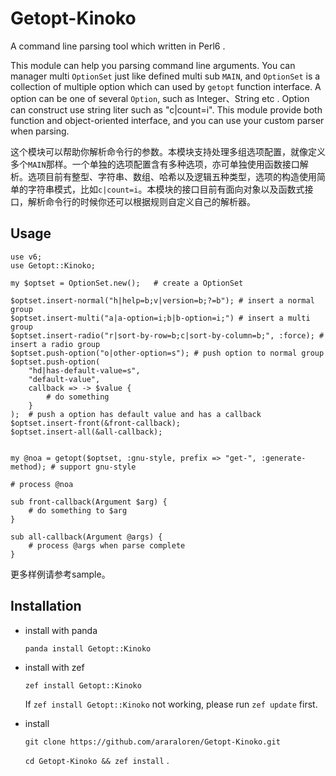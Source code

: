 # Getopt-Kinoko

A command line parsing tool which written in Perl6 .

This module can help you parsing command line arguments. You can manager multi `OptionSet` just like defined multi sub `MAIN`, and `OptionSet` is a collection of multiple option which can used by `getopt` function interface. A option can be one of several `Option`, such as Integer、String etc .  Option can construct use string liter such as "c|count=i". This module provide both function and object-oriented interface, and you can use your custom parser when parsing.  

这个模块可以帮助你解析命令行的参数。本模块支持处理多组选项配置，就像定义多个`MAIN`那样。一个单独的选项配置含有多种选项，亦可单独使用函数接口解析。选项目前有整型、字符串、数组、哈希以及逻辑五种类型，选项的构造使用简单的字符串模式，比如`c|count=i`。本模块的接口目前有面向对象以及函数式接口，解析命令行的时候你还可以根据规则自定义自己的解析器。

## Usage

```Perl6
use v6;
use Getopt::Kinoko;

my $optset = OptionSet.new();	# create a OptionSet

$optset.insert-normal("h|help=b;v|version=b;?=b"); # insert a normal group 
$optset.insert-multi("a|a-option=i;b|b-option=i;") # insert a multi group
$optset.insert-radio("r|sort-by-row=b;c|sort-by-column=b;", :force); # insert a radio group
$optset.push-option("o|other-option=s"); # push option to normal group
$optset.push-option(
	"hd|has-default-value=s",
	"default-value",
	callback => -> $value {
		# do something
	}
);	# push a option has default value and has a callback
$optset.insert-front(&front-callback);
$optset.insert-all(&all-callback);


my @noa = getopt($optset, :gnu-style, prefix => "get-", :generate-method); # support gnu-style

# process @noa

sub front-callback(Argument $arg) {
	# do something to $arg 
}

sub all-callback(Argument @args) {
	# process @args when parse complete
}

```

更多样例请参考sample。

## Installation

 + install with panda

	`panda install Getopt::Kinoko`

+ install with zef

	`zef install Getopt::Kinoko`

	If `zef install Getopt::Kinoko` not working, please run `zef update` first.

+ install

	`git clone https://github.com/araraloren/Getopt-Kinoko.git`

	`cd Getopt-Kinoko && zef install` .
